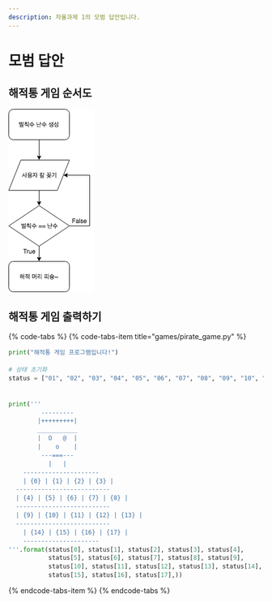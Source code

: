 ```yaml
---
description: 자율과제 1의 모범 답안입니다.
---
```


# 모범 답안

## 해적통 게임 순서도

![&#xD574;&#xC801;&#xD1B5; &#xAC8C;&#xC784; &#xC21C;&#xC11C;&#xB3C4;](../../.gitbook/assets/image%20%28118%29.png)

## 해적통 게임 출력하기

{% code-tabs %}
{% code-tabs-item title="games/pirate\_game.py" %}
```python
print("해적통 게임 프로그램입니다!")

# 상태 초기화
status = ["01", "02", "03", "04", "05", "06", "07", "08", "09", "10", "11", "12", "13", "14", "15", "16", "17", "18"]


print('''
         ---------
        |+++++++++|
        ___________
        |  O   @  |
        |    o    |
         ---===---
           |   |
    ---------------------
    | {0} | {1} | {2} | {3} |
  --------------------------
  | {4} | {5} | {6} | {7} | {8} |
  --------------------------
  | {9} | {10} | {11} | {12} | {13} |
  --------------------------
    | {14} | {15} | {16} | {17} |
    ---------------------
'''.format(status[0], status[1], status[2], status[3], status[4],
           status[5], status[6], status[7], status[8], status[9],
           status[10], status[11], status[12], status[13], status[14],
           status[15], status[16], status[17],))
```
{% endcode-tabs-item %}
{% endcode-tabs %}

